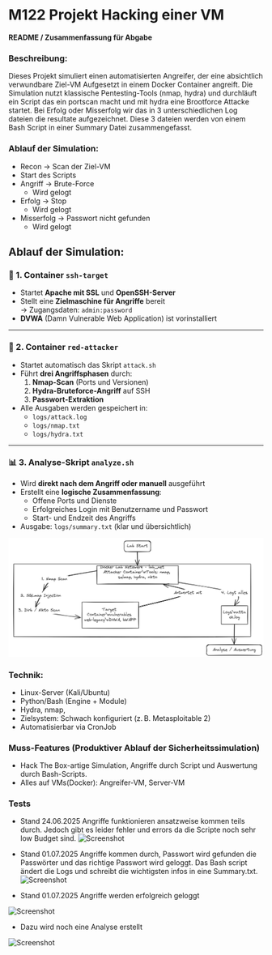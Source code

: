 # M122 Projekt Hacking einer VM

**README / Zusammenfassung für Abgabe**

### Beschreibung:

Dieses Projekt simuliert einen automatisierten Angreifer, der eine absichtlich verwundbare Ziel-VM Aufgesetzt in einem Docker Container angreift. Die Simulation nutzt klassische Pentesting-Tools (nmap, hydra) und durchläuft ein Script das ein portscan macht und mit hydra eine Brootforce Attacke startet. Bei Erfolg oder Misserfolg wir das in 3 unterschiedlichen Log dateien die resultate aufgezeichnet. Diese 3 dateien werden von einem Bash Script in einer Summary Datei zusammengefasst.

### Ablauf der Simulation:
- Recon → Scan der Ziel-VM
- Start des Scripts
- Angriff → Brute-Force
  - Wird gelogt
- Erfolg → Stop
  - Wird gelogt
- Misserfolg → Passwort nicht gefunden
   - Wird gelogt

## Ablauf der Simulation:

### 🔧 1. Container `ssh-target`

- Startet **Apache mit SSL** und **OpenSSH-Server**
- Stellt eine **Zielmaschine für Angriffe** bereit  
  → Zugangsdaten: `admin:password`
- **DVWA** (Damn Vulnerable Web Application) ist vorinstalliert

---

### 🔨 2. Container `red-attacker`

- Startet automatisch das Skript `attack.sh`
- Führt **drei Angriffsphasen** durch:
  1. **Nmap-Scan** (Ports und Versionen)
  2. **Hydra-Bruteforce-Angriff** auf SSH
  3. **Passwort-Extraktion**
- Alle Ausgaben werden gespeichert in:
  - `logs/attack.log`
  - `logs/nmap.txt`
  - `logs/hydra.txt`

---

### 📊 3. Analyse-Skript `analyze.sh`

- Wird **direkt nach dem Angriff oder manuell** ausgeführt
- Erstellt eine **logische Zusammenfassung**:
  - Offene Ports und Dienste
  - Erfolgreiches Login mit Benutzername und Passwort
  - Start- und Endzeit des Angriffs
- Ausgabe: `logs/summary.txt` (klar und übersichtlich)




![Screenshot](/Media/Bild_1.png)

### Technik:
- Linux-Server (Kali/Ubuntu)
- Python/Bash (Engine + Module)
-  Hydra, nmap,
- Zielsystem: Schwach konfiguriert (z. B. Metasploitable 2)
- Automatisierbar via CronJob


### Muss-Features (Produktiver Ablauf der Sicherheitssimulation)

- Hack The Box-artige Simulation, Angriffe durch Script und Auswertung durch Bash-Scripts.
- Alles auf VMs(Docker): Angreifer-VM, Server-VM



### Tests

- Stand 24.06.2025 Angriffe funktionieren ansatzweise kommen teils durch. Jedoch gibt es leider fehler und errors da die Scripte noch sehr low Budget sind.
 ![Screenshot](/Media/Lofile_1.0.png)

  
- Stand 01.07.2025 Angriffe kommen durch, Passwort wird gefunden die Passwörter und das richtige Passwort wird geloggt. Das Bash script ändert die Logs und schreibt die wichtigsten infos in eine Summary.txt.
 ![Screenshot](/Media/summary.png)


- Stand 01.07.2025 Angriffe werden erfolgreich geloggt

![Screenshot](/Media/Attack_Log.png.png)

- Dazu wird noch eine Analyse erstellt

![Screenshot](/Media/Analyse.png)
